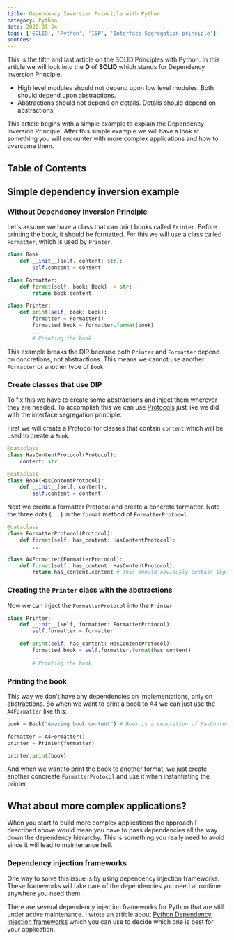 ```yaml
---
title: Dependency Inversion Principle with Python
category: Python
date: 2020-01-24
tags: ['SOLID', 'Python', 'ISP', 'Interface Segregation principle']
sources:
---
```


This is the fifth and last article on the SOLID Principles with Python. 
In this article we will look into the __D__ of __SOLID__ which stands for Dependency Inversion Principle.

<!--more-->

<block-quote author="Robert C. Martin" title="The Dependency Inversion Principle" url="https://web.archive.org/web/20110714224327/http://www.objectmentor.com/resources/articles/dip.pdf">

* High level modules should not depend upon low level modules. Both should depend upon abstractions.
* Abstractions should not depend on details. Details should depend on abstractions.

</block-quote>

This article begins with a simple example to explain the Dependency Inversion Principle. 
After this simple example we will have a look at something you will encounter with 
more complex applications and how to overcome them.

## Table of Contents

## Simple dependency inversion example

### Without Dependency Inversion Principle

Let's assume we have a class that can print books called `Printer`. Before printing the book, it should be formatted.
For this we will use a class called `Formatter`, which is used by `Printer`. 

```python
class Book:
    def __init__(self, content: str):
        self.content = content

class Formatter:
    def format(self, book: Book) -> str:
        return book.content

class Printer:
    def print(self, book: Book):
        formatter = Formatter()
        formatted_book = formatter.format(book)
        ... 
        # Printing the book
```

This example breaks the DIP because both `Printer` and `Formatter` depend on concretions, not abstractions.
This means we cannot use another `Formatter` or another type of `Book`.

### Create classes that use DIP

To fix this we have to create some abstractions and inject them wherever they are needed.
To accomplish this we can use [Protocols](https://mypy.readthedocs.io/en/stable/protocols.html#simple-user-defined-protocols) 
just like we did with the interface segregation principle.

First we will create a Protocol for classes that contain `content` which will be used to create a `Book`.

```python
@dataclass
class HasContentProtocol(Protocol):
    content: str

@dataclass
class Book(HasContentProtocol):
    def __init__(self, content):
        self.content = content
``` 

Next we create a formatter Protocol and create a concrete formatter.
Note the three dots (`...`) in the `format` method of `FormatterProtocol`. 

```python
@dataclass
class FormatterProtocol(Protocol):
    def format(self, has_content: HasContentProtocol):
        ...

class A4Formatter(FormatterProtocol):
    def format(self, has_content: HasContentProtocol):
        return has_content.content # This should obviously contain logic to format to A4 size.
```

### Creating the `Printer` class with the abstractions

Now we can inject the `FormatterProtocol` into the `Printer`

```python
class Printer:
    def __init__(self, formatter: FormatterProtocol):
        self.formatter = formatter

    def print(self, has_content: HasContentProtocol):
        formatted_book = self.formatter.format(has_content)
        ... 
        # Printing the book
```

### Printing the book

This way we don't have any dependencies on implementations, only on abstractions. 
So when we want to print a book to A4 we can just use the `A4Formatter` like this:

```python
book = Book("Amazing book content") # Book is a concretion of HasContentProtocol

formatter = A4Formatter()
printer = Printer(formatter)

printer.print(book)
```

And when we want to print the book to another format, we just create another concreate `FormatterProtocol`
and use it when instantiating the printer

## What about more complex applications?

When you start to build more complex applications the approach I described above would mean 
you have to pass dependencies all the way down the dependency hierarchy. 
This is something you really need to avoid since it will lead to maintenance hell.

### Dependency injection frameworks

One way to solve this issue is by using dependency injection frameworks. 
These frameworks will take care of the dependencies you need at runtime anywhere you need them. 

There are several dependency injection frameworks for Python that are still under active maintenance. 
I wrote an article about [Python Dependency Injection frameworks](/blog/dependency-injection-frameworks)
which you can use to decide which one is best for your application.
